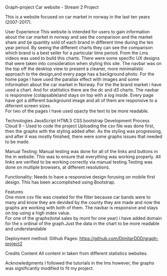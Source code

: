 Graph-project
Car website - Stream 2 Project

This is a website focused on car market in norway in the last ten years (2007-2017). 

User Experience
This website is intended for users  to gain information about the car market in norway and see the comparison and the  market share and tje quantity sold of each brand in different time during the ten year period.
By seeing the different charts they can see the comparison which brand is a best seller for a particular time period. 
From the Lms videos was used to build this charts. There were some specific UX designs that were taken into consideration when styling this site. The navbar was on the top off the desktop view to present a cleaner, more minimalistic approach to the design,and every page has a background photo.
For the home page I have used the parallax effect with images and some information about the car market in Norway.
For the the brand market i have used a chart. 
And for statitstics there are the dc and d3 charts. 
The navbar is responsive (colapsable)and stays on top with a log inside. 
Every page have got a different background image and all of them are responsive to a diferrent screen sizes.  
For two of the pages I have used opacty the text to be more readable. 


Technologies
JavaScript
HTML5
CSS
bootstrap 
Development Process 
Cloud 9 - Used to code the project
Uploading the csv file was done first, then the graphs with the styling added after. As the styling was progressing, and after it was mostly finished, there were some graphs issues  that needed to be made.

Manual Testing:
Manual testing was done for all of the links and buttons in the  in website. This was to ensure that everything was working properly. All links are verified to be working correctly via manual testing.Testing was done on multiple browsers, at different resolutions.

Functionality:
Needs to have a responsive design forusing on mobile first design. This has been accomplished using Bootstrap.

Features  
One more csv file was created for the filter because car bands were to many and know  they are devided by the county they are made and now the graphs are working with both of them.
The navbar is responsive and stays on top using a high index value.  
For one of the graphs(total sales by mont for one year) i have added  domain for the x ordinal of the graph.Just the data in the chart to be more readable and understandable


Deployment method: Github Pages:
https://github.com/DimitarDDD/graph-project2 

Credits 
Content
All content in taken from different statistics websites.

Acknowledgments 
I followed the tutorials in the lms however, the graphs was significantly modified to fit my project.
